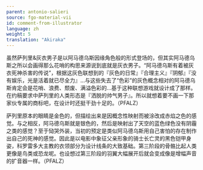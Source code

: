 ```yaml
---
parent: antonio-salieri
source: fgo-material-vii
id: comment-from-illustrator
language: zh
weight: 5
translation: "Akiraka"
---
```


虽然萨列里&灰衣男子是以阿马德乌斯因缘角色般的形式登场的，但其实阿马德乌斯之所以会画得那么花哨的构思来源说到底就是灰衣男子。“阿马德乌斯有着被灰衣死神杀害的传说”，根据这灰色联想到的『灰色的日常』『合理主义』『阴郁』『没有娱乐，光是活着就已尽全力』…与这些失去了“色彩”的灰色概念相对的阿马德乌斯肯定会是花哨、浪费、颓废、满溢色彩的…基于这种联想游戏就设计成了那样。在约稿要求中萨列里的人类形态是『洒脱的帅气男子』。所以就想着要不画一下那家伙专属的商标吧，在设计时还挺干劲十足的。（PFALZ）

萨列里原本的眼睛是金色的，但描绘出来是因概念性映射而被涂改成赤焰之色的感觉。与之相反，阿马德乌斯就是银色的，然后是映射出了天空的蓝色绿色没有阴霾之类的感觉？至于恸哭外装，当初的预定是类似阿马德乌斯用自己害怕的存在制作出自己的死神的感觉。因此是以电影中象征父亲形象的骑士长亡灵的黑色铠甲身姿，科罗雷多大主教的衣领部分为设计线条的大致基础。第三阶段的骨骼比起人类更像是鸟类或恐龙呢。也设想过第三阶段的羽翼大幅展开后就会变成像是增幅声音的扩音器一样。（PFALZ）
